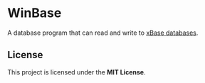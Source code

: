 # WinBase

A database program that can read and write to [xBase databases](https://www.clicketyclick.dk/databases/xbase/index.shtml.en).

## License

This project is licensed under the **MIT License**.

